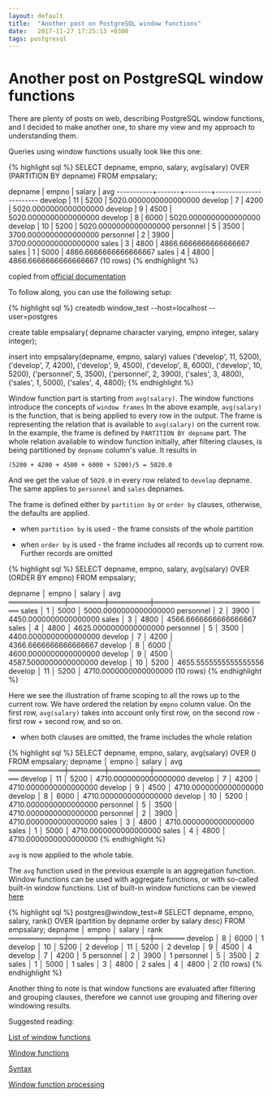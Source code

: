 ```yaml
---
layout: default
title:  "Another post on PostgreSQL window functions"
date:   2017-11-27 17:25:13 +0300
tags: postgresql
---
```


# Another post on PostgreSQL window functions

There are plenty of posts on web, describing PostgreSQL window functions, and I decided to make another one, to share my
view and my approach to understanding them.

Queries using window functions usually look like this one:

{% highlight sql %}
SELECT depname, empno, salary, avg(salary) OVER (PARTITION BY depname) FROM empsalary;

  depname  | empno | salary |          avg
-----------+-------+--------+-----------------------
 develop   |    11 |   5200 | 5020.0000000000000000
 develop   |     7 |   4200 | 5020.0000000000000000
 develop   |     9 |   4500 | 5020.0000000000000000
 develop   |     8 |   6000 | 5020.0000000000000000
 develop   |    10 |   5200 | 5020.0000000000000000
 personnel |     5 |   3500 | 3700.0000000000000000
 personnel |     2 |   3900 | 3700.0000000000000000
 sales     |     3 |   4800 | 4866.6666666666666667
 sales     |     1 |   5000 | 4866.6666666666666667
 sales     |     4 |   4800 | 4866.6666666666666667
(10 rows)
{% endhighlight %}

copied from [official documentation](https://www.PostgreSQL.org/docs/9.6/static/tutorial-window.html)

To follow along, you can use the following setup:

{% highlight sql %}
createdb window_test --host=localhost --user=postgres

create table empsalary(
depname character varying,
empno integer,
salary integer);

insert into empsalary(depname, empno, salary) values
('develop', 11, 5200),
('develop', 7, 4200),
('develop', 9, 4500),
('develop', 8, 6000),
('develop', 10, 5200),
('personnel', 5, 3500),
('personnel', 2, 3900),
('sales', 3, 4800),
('sales', 1, 5000),
('sales', 4, 4800);
{% endhighlight %}

Window function part is starting from `avg(salary)`. The window functions introduce the concepts of `window frames`
In the above example, `avg(salary)` is the function, that is being applied to every row in the output.
The frame is representing the relation that is available to `avg(salary)` on the current row. In the example, the frame is
defined by `PARTITION BY depname` part. The whole relation available to window function initially, after filtering clauses,
is being partitioned by `depname` column's value. It results in

`(5200 + 4200 + 4500 + 6000 + 5200)/5 = 5020.0`

And we get the value of `5020.0` in every row related to `develop` depname. The same applies to `personnel` and `sales` depnames.

The frame is defined either by `partition by` or `order by` clauses, otherwise, the defaults are applied.

* when `partition by` is used - the frame consists of the whole partition

* when `order by` is used - the frame includes all records up to current row. Further records are omitted

{% highlight sql %}
SELECT depname, empno, salary, avg(salary) OVER (ORDER BY empno) FROM empsalary;

  depname  │ empno │ salary │          avg
═══════════╪═══════╪════════╪═══════════════════════
 sales     │     1 │   5000 │ 5000.0000000000000000
 personnel │     2 │   3900 │ 4450.0000000000000000
 sales     │     3 │   4800 │ 4566.6666666666666667
 sales     │     4 │   4800 │ 4625.0000000000000000
 personnel │     5 │   3500 │ 4400.0000000000000000
 develop   │     7 │   4200 │ 4366.6666666666666667
 develop   │     8 │   6000 │ 4600.0000000000000000
 develop   │     9 │   4500 │ 4587.5000000000000000
 develop   │    10 │   5200 │ 4655.5555555555555556
 develop   │    11 │   5200 │ 4710.0000000000000000
(10 rows)
{% endhighlight %}

Here we see the illustration of frame scoping to all the rows up to the current row. We have ordered the relation by `empno`
column value. On the first row, `avg(salary)` takes into account only first row, on the second row - first row + second row, and so on.

* when both clauses are omitted, the frame includes the whole relation

{% highlight sql %}
SELECT depname, empno, salary, avg(salary) OVER () FROM empsalary;
  depname  │ empno │ salary │          avg
═══════════╪═══════╪════════╪═══════════════════════
 develop   │    11 │   5200 │ 4710.0000000000000000
 develop   │     7 │   4200 │ 4710.0000000000000000
 develop   │     9 │   4500 │ 4710.0000000000000000
 develop   │     8 │   6000 │ 4710.0000000000000000
 develop   │    10 │   5200 │ 4710.0000000000000000
 personnel │     5 │   3500 │ 4710.0000000000000000
 personnel │     2 │   3900 │ 4710.0000000000000000
 sales     │     3 │   4800 │ 4710.0000000000000000
 sales     │     1 │   5000 │ 4710.0000000000000000
 sales     │     4 │   4800 │ 4710.0000000000000000
{% endhighlight %}

`avg` is now applied to the whole table.

The `avg` function used in the previous example is an aggregation function.
Window functions can be used with aggregate functions, or with so-called built-in window functions.
List of built-in window functions can be viewed [here](https://www.PostgreSQL.org/docs/9.6/static/functions-window.html)

{% highlight sql %}
postgres@window_test=#  SELECT depname, empno, salary, rank() OVER (partition by depname order by salary desc) FROM empsalary;
  depname  │ empno │ salary │ rank
═══════════╪═══════╪════════╪══════
 develop   │     8 │   6000 │    1
 develop   │    10 │   5200 │    2
 develop   │    11 │   5200 │    2
 develop   │     9 │   4500 │    4
 develop   │     7 │   4200 │    5
 personnel │     2 │   3900 │    1
 personnel │     5 │   3500 │    2
 sales     │     1 │   5000 │    1
 sales     │     3 │   4800 │    2
 sales     │     4 │   4800 │    2
(10 rows)
{% endhighlight %}

Another thing to note is that window functions are evaluated after filtering and grouping clauses, therefore we cannot
use grouping and filtering over windowing results.

Suggested reading:

[List of window functions](https://www.PostgreSQL.org/docs/9.6/static/functions-window.html)

[Window functions](https://www.PostgreSQL.org/docs/9.6/static/tutorial-window.html)

[Syntax](https://www.PostgreSQL.org/docs/9.6/static/sql-expressions.html#SYNTAX-WINDOW-FUNCTIONS)

[Window function processing](https://www.PostgreSQL.org/docs/9.6/static/queries-table-expressions.html#QUERIES-WINDOW)
